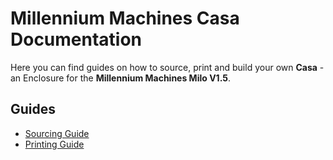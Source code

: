 # Millennium Machines Casa Documentation

Here you can find guides on how to source, print and build your own **Casa** - an Enclosure for the **Millennium Machines Milo V1.5**.

## Guides

- [Sourcing Guide](./bom/sourcing_guide.md)
- [Printing Guide](./printing/print_guide.md)
<!-- - [Assembly Manual](./assembly_manual/index.md) -->
